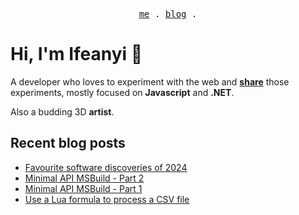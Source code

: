 <p align="center">
<samp>
<a href="https://nanotome.com">me</a> .
<a href="https://nanotome.com/blog">blog</a> .
</samp>
</p>

# Hi, I'm Ifeanyi 👋
A developer who loves to experiment with the web and **[share](https://nanotome.com/blog)** those experiments, mostly focused on **Javascript** and **.NET**.

Also a budding 3D **artist**.

<!-- prettier-ignore-start -->
<!-- BLOG:START -->

## Recent blog posts

- [Favourite software discoveries of 2024](https://nanotome.com/blog/favourite-software-discoveries-2024/)
- [Minimal API MSBuild - Part 2](https://nanotome.com/blog/msbuild-minimalapi-part-2/)
- [Minimal API MSBuild - Part 1](https://nanotome.com/blog/msbuild-minimalapi-part-1/)
- [Use a Lua formula to process a CSV file](https://nanotome.com/blog/use-lua-formulae-on-csv/)

<!-- BLOG:END -->
<!-- prettier-ignore-end -->
